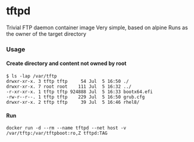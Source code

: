 # tftpd
Trivial FTP daemon container image
Very simple, based on alpine
Runs as the owner of the target directory

### Usage
#### Create directory and content not owned by root
```
$ ls -lap /var/tftp
drwxr-xr-x. 3 tftp tftp     54 Jul  5 16:50 ./
drwxr-xr-x. 7 root root    111 Jul  5 16:32 ../
-r-xr-xr-x. 1 tftp tftp 924888 Jul  5 16:33 bootx64.efi
-rw-r--r--. 1 tftp tftp    229 Jul  5 16:50 grub.cfg
drwxr-xr-x. 2 tftp tftp     39 Jul  5 16:46 rhel8/
```

#### Run
`docker run -d --rm --name tftpd --net host -v /var/tftp:/var/tftpboot:ro,Z tftpd:TAG`
